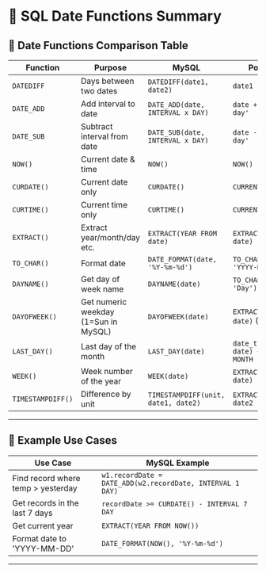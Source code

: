 # 📅 SQL Date Functions Summary

## 🔹 Date Functions Comparison Table

| **Function**          | **Purpose**                            | **MySQL**                                  | **PostgreSQL**                             | **SQL Server**                             |
|-----------------------|----------------------------------------|--------------------------------------------|--------------------------------------------|--------------------------------------------|
| `DATEDIFF`            | Days between two dates                 | `DATEDIFF(date1, date2)`                   | `date1 - date2`                             | `DATEDIFF(day, date2, date1)`              |
| `DATE_ADD`            | Add interval to date                   | `DATE_ADD(date, INTERVAL x DAY)`           | `date + INTERVAL 'x day'`                  | `DATEADD(day, x, date)`                    |
| `DATE_SUB`            | Subtract interval from date            | `DATE_SUB(date, INTERVAL x DAY)`           | `date - INTERVAL 'x day'`                  | `DATEADD(day, -x, date)`                   |
| `NOW()`               | Current date & time                    | `NOW()`                                    | `NOW()`                                    | `GETDATE()`                                |
| `CURDATE()`           | Current date only                      | `CURDATE()`                                | `CURRENT_DATE`                             | `CAST(GETDATE() AS DATE)`                  |
| `CURTIME()`           | Current time only                      | `CURTIME()`                                | `CURRENT_TIME`                             | `CAST(GETDATE() AS TIME)`                  |
| `EXTRACT()`           | Extract year/month/day etc.            | `EXTRACT(YEAR FROM date)`                  | `EXTRACT(YEAR FROM date)`                  | `DATEPART(YEAR, date)`                     |
| `TO_CHAR()`           | Format date                            | `DATE_FORMAT(date, '%Y-%m-%d')`            | `TO_CHAR(date, 'YYYY-MM-DD')`              | `FORMAT(date, 'yyyy-MM-dd')`              |
| `DAYNAME()`           | Get day of week name                   | `DAYNAME(date)`                            | `TO_CHAR(date, 'Day')`                     | `DATENAME(WEEKDAY, date)`                 |
| `DAYOFWEEK()`         | Get numeric weekday (1=Sun in MySQL)   | `DAYOFWEEK(date)`                          | `EXTRACT(DOW FROM date)` (0=Sun)           | `DATEPART(WEEKDAY, date)`                 |
| `LAST_DAY()`          | Last day of the month                  | `LAST_DAY(date)`                           | `date_trunc('MONTH', date) + INTERVAL '1 MONTH - 1 day'` | `EOMONTH(date)`               |
| `WEEK()`              | Week number of the year                | `WEEK(date)`                               | `EXTRACT(WEEK FROM date)`                  | `DATEPART(WEEK, date)`                    |
| `TIMESTAMPDIFF()`     | Difference by unit                     | `TIMESTAMPDIFF(unit, date1, date2)`        | `EXTRACT(EPOCH FROM date2 - date1)/unit`   | `DATEDIFF(unit, date1, date2)`            |

---

## 🧠 Example Use Cases

| **Use Case**                              | **MySQL Example**                                                 |
|-------------------------------------------|-------------------------------------------------------------------|
| Find record where temp > yesterday        | `w1.recordDate = DATE_ADD(w2.recordDate, INTERVAL 1 DAY)`         |
| Get records in the last 7 days            | `recordDate >= CURDATE() - INTERVAL 7 DAY`                        |
| Get current year                          | `EXTRACT(YEAR FROM NOW())`                                        |
| Format date to 'YYYY-MM-DD'              | `DATE_FORMAT(NOW(), '%Y-%m-%d')`                                  |

---
